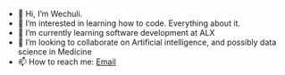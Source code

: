 - 👋 Hi, I’m Wechuli.
- 👀 I’m interested in learning how to code. Everything about it.
- 🌱 I’m currently learning software development at ALX
- 💞️ I’m looking to collaborate on Artificial intelligence, and possibly data science in Medicine
- 📫 How to reach me: <a href="wechuli017@gmail.com">Email</a>

<!---
wechu07/wechu07 is a ✨ special ✨ repository because its `README.md` (this file) appears on your GitHub profile.
You can click the Preview link to take a look at your changes.
--->

